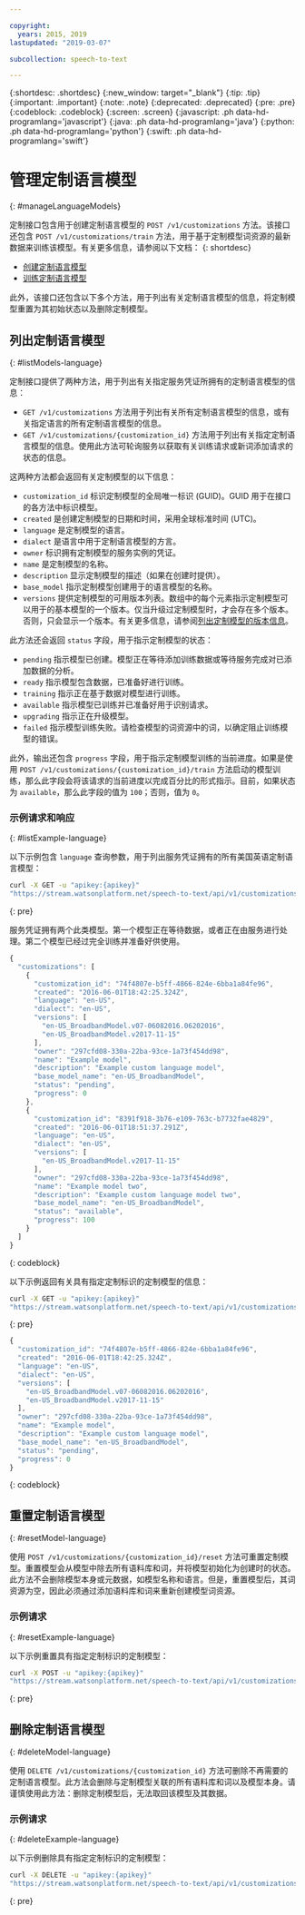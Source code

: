 ```yaml
---

copyright:
  years: 2015, 2019
lastupdated: "2019-03-07"

subcollection: speech-to-text

---
```


{:shortdesc: .shortdesc}
{:new_window: target="_blank"}
{:tip: .tip}
{:important: .important}
{:note: .note}
{:deprecated: .deprecated}
{:pre: .pre}
{:codeblock: .codeblock}
{:screen: .screen}
{:javascript: .ph data-hd-programlang='javascript'}
{:java: .ph data-hd-programlang='java'}
{:python: .ph data-hd-programlang='python'}
{:swift: .ph data-hd-programlang='swift'}

# 管理定制语言模型
{: #manageLanguageModels}

定制接口包含用于创建定制语言模型的 `POST /v1/customizations` 方法。该接口还包含 `POST /v1/customizations/train` 方法，用于基于定制模型词资源的最新数据来训练该模型。有关更多信息，请参阅以下文档：
{: shortdesc}

-   [创建定制语言模型](/docs/services/speech-to-text/language-create.html#createModel-language)
-   [训练定制语言模型](/docs/services/speech-to-text/language-create.html#trainModel-language)

此外，该接口还包含以下多个方法，用于列出有关定制语言模型的信息，将定制模型重置为其初始状态以及删除定制模型。

## 列出定制语言模型
{: #listModels-language}

定制接口提供了两种方法，用于列出有关指定服务凭证所拥有的定制语言模型的信息：

-   `GET /v1/customizations` 方法用于列出有关所有定制语言模型的信息，或有关指定语言的所有定制语言模型的信息。
-   `GET /v1/customizations/{customization_id}` 方法用于列出有关指定定制语言模型的信息。使用此方法可轮询服务以获取有关训练请求或新词添加请求的状态的信息。

这两种方法都会返回有关定制模型的以下信息：

-   `customization_id` 标识定制模型的全局唯一标识 (GUID)。GUID 用于在接口的各方法中标识模型。
-   `created` 是创建定制模型的日期和时间，采用全球标准时间 (UTC)。
-   `language` 是定制模型的语言。
-   `dialect` 是语言中用于定制语言模型的方言。
-   `owner` 标识拥有定制模型的服务实例的凭证。
-   `name` 是定制模型的名称。
-   `description` 显示定制模型的描述（如果在创建时提供）。
-   `base_model` 指示定制模型创建用于的语言模型的名称。
-   `versions` 提供定制模型的可用版本列表。数组中的每个元素指示定制模型可以用于的基本模型的一个版本。仅当升级过定制模型时，才会存在多个版本。否则，只会显示一个版本。有关更多信息，请参阅[列出定制模型的版本信息](/docs/services/speech-to-text/custom-upgrade.html#upgradeList)。

此方法还会返回 `status` 字段，用于指示定制模型的状态：

-   `pending` 指示模型已创建。模型正在等待添加训练数据或等待服务完成对已添加数据的分析。
-   `ready` 指示模型包含数据，已准备好进行训练。
-   `training` 指示正在基于数据对模型进行训练。
-   `available` 指示模型已训练并已准备好用于识别请求。
-   `upgrading` 指示正在升级模型。
-   `failed` 指示模型训练失败。请检查模型的词资源中的词，以确定阻止训练模型的错误。

此外，输出还包含 `progress` 字段，用于指示定制模型训练的当前进度。如果是使用 `POST /v1/customizations/{customization_id}/train` 方法启动的模型训练，那么此字段会将该请求的当前进度以完成百分比的形式指示。目前，如果状态为 `available`，那么此字段的值为 `100`；否则，值为 `0`。

### 示例请求和响应
{: #listExample-language}

以下示例包含 `language` 查询参数，用于列出服务凭证拥有的所有美国英语定制语言模型：

```bash
curl -X GET -u "apikey:{apikey}"
"https://stream.watsonplatform.net/speech-to-text/api/v1/customizations?language=en-US"
```
{: pre}

服务凭证拥有两个此类模型。第一个模型正在等待数据，或者正在由服务进行处理。第二个模型已经过完全训练并准备好供使用。

```javascript
{
  "customizations": [
    {
      "customization_id": "74f4807e-b5ff-4866-824e-6bba1a84fe96",
      "created": "2016-06-01T18:42:25.324Z",
      "language": "en-US",
      "dialect": "en-US",
      "versions": [
        "en-US_BroadbandModel.v07-06082016.06202016",
        "en-US_BroadbandModel.v2017-11-15"
      ],
      "owner": "297cfd08-330a-22ba-93ce-1a73f454dd98",
      "name": "Example model",
      "description": "Example custom language model",
      "base_model_name": "en-US_BroadbandModel",
      "status": "pending",
      "progress": 0
    },
    {
      "customization_id": "8391f918-3b76-e109-763c-b7732fae4829",
      "created": "2016-06-01T18:51:37.291Z",
      "language": "en-US",
      "dialect": "en-US",
      "versions": [
        "en-US_BroadbandModel.v2017-11-15"
      ],
      "owner": "297cfd08-330a-22ba-93ce-1a73f454dd98",
      "name": "Example model two",
      "description": "Example custom language model two",
      "base_model_name": "en-US_BroadbandModel",
      "status": "available",
      "progress": 100
    }
  ]
}
```
{: codeblock}

以下示例返回有关具有指定定制标识的定制模型的信息：

```bash
curl -X GET -u "apikey:{apikey}"
"https://stream.watsonplatform.net/speech-to-text/api/v1/customizations/{customization_id}"
```
{: pre}

```javascript
{
  "customization_id": "74f4807e-b5ff-4866-824e-6bba1a84fe96",
  "created": "2016-06-01T18:42:25.324Z",
  "language": "en-US",
  "dialect": "en-US",
  "versions": [
    "en-US_BroadbandModel.v07-06082016.06202016",
    "en-US_BroadbandModel.v2017-11-15"
  ],
  "owner": "297cfd08-330a-22ba-93ce-1a73f454dd98",
  "name": "Example model",
  "description": "Example custom language model",
  "base_model_name": "en-US_BroadbandModel",
  "status": "pending",
  "progress": 0
}
```
{: codeblock}

## 重置定制语言模型
{: #resetModel-language}

使用 `POST /v1/customizations/{customization_id}/reset` 方法可重置定制模型。重置模型会从模型中除去所有语料库和词，并将模型初始化为创建时的状态。此方法不会删除模型本身或元数据，如模型名称和语言。但是，重置模型后，其词资源为空，因此必须通过添加语料库和词来重新创建模型词资源。

### 示例请求
{: #resetExample-language}

以下示例重置具有指定定制标识的定制模型：

```bash
curl -X POST -u "apikey:{apikey}"
"https://stream.watsonplatform.net/speech-to-text/api/v1/customizations/{customization_id}/reset"
```
{: pre}

## 删除定制语言模型
{: #deleteModel-language}

使用 `DELETE /v1/customizations/{customization_id}` 方法可删除不再需要的定制语言模型。此方法会删除与定制模型关联的所有语料库和词以及模型本身。请谨慎使用此方法：删除定制模型后，无法取回该模型及其数据。

### 示例请求
{: #deleteExample-language}

以下示例删除具有指定定制标识的定制模型：

```bash
curl -X DELETE -u "apikey:{apikey}"
"https://stream.watsonplatform.net/speech-to-text/api/v1/customizations/{customization_id}"
```
{: pre}
